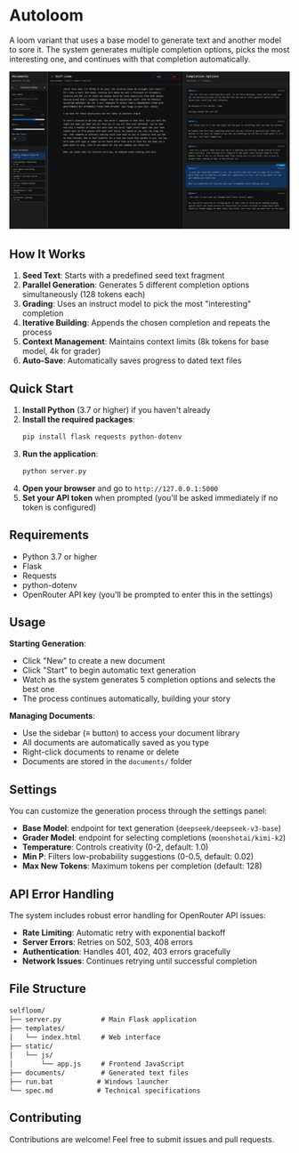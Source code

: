 # Autoloom

A loom variant that uses a base model to generate text and another model to sore it. The system generates multiple completion options, picks the most interesting one, and continues with that completion automatically.

![screenshot of self-loom interface showing generated text on left panel and completion options on right panel](interface.png)

## How It Works

1. **Seed Text**: Starts with a predefined seed text fragment
2. **Parallel Generation**: Generates 5 different completion options simultaneously (128 tokens each)
3. **Grading**: Uses an instruct model to pick the most "interesting" completion
4. **Iterative Building**: Appends the chosen completion and repeats the process
5. **Context Management**: Maintains context limits (8k tokens for base model, 4k for grader)
6. **Auto-Save**: Automatically saves progress to dated text files

## Quick Start

1. **Install Python** (3.7 or higher) if you haven't already
2. **Install the required packages**:
   ```bash
   pip install flask requests python-dotenv
   ```
3. **Run the application**:
   ```bash
   python server.py
   ```
4. **Open your browser** and go to `http://127.0.0.1:5000`
5. **Set your API token** when prompted (you'll be asked immediately if no token is configured)

## Requirements

- Python 3.7 or higher
- Flask
- Requests
- python-dotenv
- OpenRouter API key (you'll be prompted to enter this in the settings)

## Usage

**Starting Generation**:
   - Click "New" to create a new document
   - Click "Start" to begin automatic text generation
   - Watch as the system generates 5 completion options and selects the best one
   - The process continues automatically, building your story

**Managing Documents**:
   - Use the sidebar (≡ button) to access your document library
   - All documents are automatically saved as you type
   - Right-click documents to rename or delete
   - Documents are stored in the `documents/` folder

## Settings

You can customize the generation process through the settings panel:

- **Base Model**: endpoint for text generation (`deepseek/deepseek-v3-base`)
- **Grader Model**: endpoint for selecting completions (`moonshotai/kimi-k2`)
- **Temperature**: Controls creativity (0-2, default: 1.0)
- **Min P**: Filters low-probability suggestions (0-0.5, default: 0.02)
- **Max New Tokens**: Maximum tokens per completion (default: 128)

## API Error Handling

The system includes robust error handling for OpenRouter API issues:
- **Rate Limiting**: Automatic retry with exponential backoff
- **Server Errors**: Retries on 502, 503, 408 errors
- **Authentication**: Handles 401, 402, 403 errors gracefully
- **Network Issues**: Continues retrying until successful completion

## File Structure

```
selfloom/
├── server.py          # Main Flask application
├── templates/
│   └── index.html     # Web interface
├── static/
│   └── js/
│       └── app.js     # Frontend JavaScript
├── documents/         # Generated text files
├── run.bat           # Windows launcher
└── spec.md           # Technical specifications
```

## Contributing

Contributions are welcome! Feel free to submit issues and pull requests.

